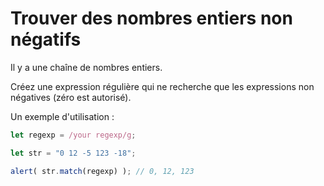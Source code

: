 # Trouver des nombres entiers non négatifs

Il y a une chaîne de nombres entiers.

Créez une expression régulière qui ne recherche que les expressions non négatives (zéro est autorisé).

Un exemple d'utilisation :
```js
let regexp = /your regexp/g;

let str = "0 12 -5 123 -18";

alert( str.match(regexp) ); // 0, 12, 123
```
